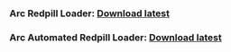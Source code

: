 ### Arc Redpill Loader:             [Download latest](https://github.com/AuxXxilium/arc/releases/latest)

### Arc Automated Redpill Loader:   [Download latest](https://github.com/AuxXxilium/arc-automated/releases/latest)